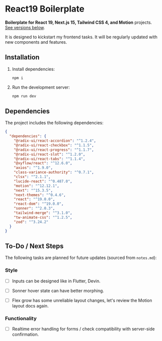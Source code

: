 # React19 Boilerplate

**Boilerplate for React 19, Next.js 15, Tailwind CSS 4, and Motion** projects. [See versions below](#dependencies).

It is designed to kickstart my frontend tasks. It will be regularly updated with new components and features.

## Installation

1. Install dependencies:

   ```bash
   npm i
   ```

2. Run the development server:

   ```bash
   npm run dev
   ```

## Dependencies

The project includes the following dependencies:

```json
{
  "dependencies": {
    "@radix-ui/react-accordion": "^1.2.4",
    "@radix-ui/react-checkbox": "^1.1.5",
    "@radix-ui/react-progress": "^1.1.7",
    "@radix-ui/react-slot": "^1.2.0",
    "@radix-ui/react-tabs": "^1.1.4",
    "@xyflow/react": "^12.6.0",
    "axios": "^1.9.0",
    "class-variance-authority": "^0.7.1",
    "clsx": "^2.1.1",
    "lucide-react": "^0.487.0",
    "motion": "^12.12.1",
    "next": "^15.3.5",
    "next-themes": "^0.4.6",
    "react": "^19.0.0",
    "react-dom": "^19.0.0",
    "sonner": "^2.0.3",
    "tailwind-merge": "^3.1.0",
    "tw-animate-css": "^1.2.5",
    "zod": "^3.24.2"
  }
}
```

## To-Do / Next Steps

The following tasks are planned for future updates (sourced from `notes.md`):

### Style

- [ ] Inputs can be designed like in Flutter, Devin.

- [ ] Sonner hover state can have better morphing.

- [ ] Flex grow has some unreliable layout changes, let's review the Motion layout docs again.

### Functionality

- [ ] Realtime error handling for forms / check compatibility with server-side confirmation.
